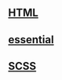 
## [HTML](https://hoseong511.github.io/frontEnd/HTML)
## [essential](https://hoseong511.github.io/frontEnd/essential)
## [SCSS](https://hoseong511.github.io/frontEnd/SCSS)
  